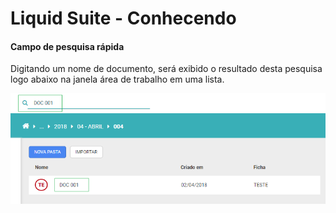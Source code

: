 # Liquid Suite - Conhecendo

#### Campo de pesquisa rápida  

Digitando um nome de documento, será exibido o resultado desta pesquisa logo abaixo na janela área de trabalho em uma lista.  

![Campo de pesquisa rápida](img/013.png)  

